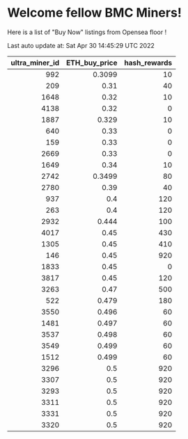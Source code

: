 # Welcome fellow BMC Miners!
Here is a list of "Buy Now" listings from Opensea floor !


Last auto update at: Sat Apr 30 14:45:29 UTC 2022


|   ultra_miner_id |   ETH_buy_price |   hash_rewards |
|-----------------:|----------------:|---------------:|
|              992 |          0.3099 |             10 |
|              209 |          0.31   |             40 |
|             1648 |          0.32   |             10 |
|             4138 |          0.32   |              0 |
|             1887 |          0.329  |             10 |
|              640 |          0.33   |              0 |
|              159 |          0.33   |              0 |
|             2669 |          0.33   |              0 |
|             1649 |          0.34   |             10 |
|             2742 |          0.3499 |             80 |
|             2780 |          0.39   |             40 |
|              937 |          0.4    |            120 |
|              263 |          0.4    |            120 |
|             2932 |          0.444  |            100 |
|             4017 |          0.45   |            430 |
|             1305 |          0.45   |            410 |
|              146 |          0.45   |            920 |
|             1833 |          0.45   |              0 |
|             3817 |          0.45   |            120 |
|             3263 |          0.47   |            500 |
|              522 |          0.479  |            180 |
|             3550 |          0.496  |             60 |
|             1481 |          0.497  |             60 |
|             3537 |          0.498  |             60 |
|             3549 |          0.499  |             60 |
|             1512 |          0.499  |             60 |
|             3296 |          0.5    |            920 |
|             3307 |          0.5    |            920 |
|             3293 |          0.5    |            920 |
|             3311 |          0.5    |            920 |
|             3331 |          0.5    |            920 |
|             3320 |          0.5    |            920 |